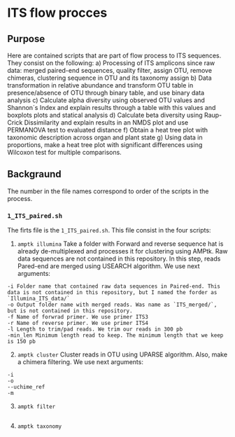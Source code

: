 # ITS flow procces

## Purpose

Here are contained scripts that are part of flow process to ITS sequences. They consist on the following: a) Processing of ITS amplicons since raw data: merged paired-end sequences, quality filter, assign OTU, remove chimeras, clustering sequence in OTU and its taxonomy assign b) Data transformation in relative abundance and transform OTU table in presence/absence of OTU through binary table, and use binary data analysis c) Calculate alpha diversity using observed OTU values and Shannon´s Index and explain results through a table with this values and boxplots plots and statical analysis d) Calculate beta diversity using Raup-Crick Dissimilarity and explain results in an NMDS plot and use PERMANOVA test to evaluated distance f) Obtain a heat tree plot with taxonomic description across organ and plant state g) Using data in proportions, make a heat tree plot with significant differences using Wilcoxon test for multiple comparisons.       

## Backgraund 

The number in the file names correspond to order of the scripts in the process. 

### `1_ITS_paired.sh`

The firts file is the `1_ITS_paired.sh`. This file consist in the four scripts: 

1. `amptk illumina` Take a folder with Forward and reverse sequence hat is already de-multiplexed and processes it for clustering using AMPtk. Raw data sequences are not contained in this repository. In this step, reads Pared-end are merged using USEARCH algorithm. We use next arguments: 

```
-i Folder name that contained raw data sequences in Paired-end. This data is not contained in this repository, but I named the forder as `Illumina_ITS_data/` 
-o Output folder name with merged reads. Was name as `ITS_merged/`, but is not contained in this repository. 
-f Name of forwrad primer. We use primer ITS3 
-r Name of reverse primer. We use primer ITS4
-l Length to trim/pad reads. We trim our reads in 300 pb
-min_len Minimum length read to keep. The minimum length that we keep is 150 pb
```
2. `amptk cluster` Cluster reads in OTU using UPARSE algorithm. Also, make a chimera filtering. We use next arguments: 

```
-i
-o
--uchime_ref
-m
```

3. `amptk filter`

```

```

4. `amptk taxonomy`

```

```
